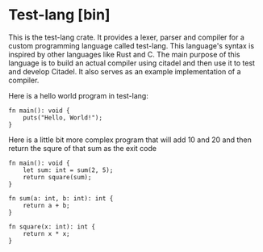 # Test-lang [bin]

This is the test-lang crate. It provides a lexer, parser and compiler for a custom programming language called test-lang.
This language's syntax is inspired by other languages like Rust and C.
The main purpose of this language is to build an actual compiler using citadel and then use it to test and develop Citadel.
It also serves as an example implementation of a compiler.

Here is a hello world program in test-lang:

```test-lang
fn main(): void {
    puts("Hello, World!");
}
```

Here is a little bit more complex program that will add 10 and 20 and then return the squre of that sum as the exit code

```test-lang
fn main(): void {
    let sum: int = sum(2, 5);
    return square(sum);
}

fn sum(a: int, b: int): int {
    return a + b;
}

fn square(x: int): int {
    return x * x;
}
```
